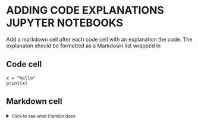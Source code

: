 

# ADDING CODE EXPLANATIONS JUPYTER NOTEBOOKS

Add a markdown cell after each code cell with an explanation the code. The explanaton should be formatted as a Markdown list wrapped in 

## Code cell 

```{python}
x = "hello"
print(x)
```


## Markdown cell 

<details>
<summary><small>Click to see what Franklin does</small></summary>

- First `x` is assigned the value `"hello"`
- Then the `print` function prints the value that the `x` value points to (`"hello"`).

</details>